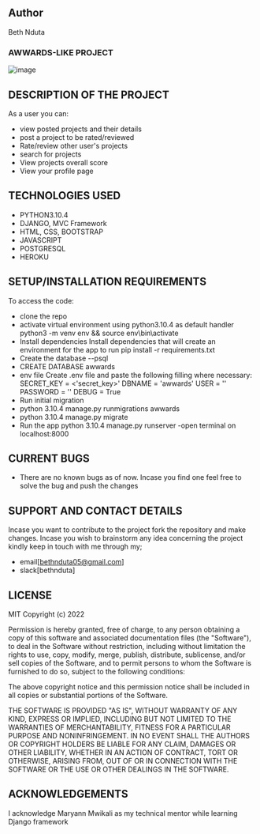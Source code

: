## Author
Beth Nduta
### AWWARDS-LIKE PROJECT
![image](https://user-images.githubusercontent.com/85553801/173741821-942a2c3a-58c4-4491-aa95-226d5794d312.png)

## DESCRIPTION OF THE PROJECT
As a user you can:
* view posted projects and their details
* post a project to be rated/reviewed
* Rate/review other user's projects
* search for projects
* View projects overall score
* View your profile page

## TECHNOLOGIES USED
* PYTHON3.10.4
* DJANGO, MVC Framework
* HTML, CSS, BOOTSTRAP
* JAVASCRIPT
* POSTGRESQL
* HEROKU

## SETUP/INSTALLATION REQUIREMENTS
To access the code:
* clone the repo
* activate virtual environment using python3.10.4 as default handler python3 -m venv env && source env\bin\activate
* Install dependencies Install dependencies that will create an environment for the app to run pip install -r requirements.txt
* Create the database --psql
* CREATE DATABASE awwards
* env file Create .env file and paste the following filling where necessary: SECRET_KEY = <'secret_key>' DBNAME = 'awwards' USER = '' PASSWORD = '' DEBUG = True
* Run initial migration
* python 3.10.4 manage.py runmigrations awwards
* python 3.10.4 manage.py migrate
* Run the app python 3.10.4 manage.py runserver -open terminal on localhost:8000

## CURRENT BUGS
* There are no known bugs as of now. Incase you find one feel free to solve the bug and push the changes

## SUPPORT AND CONTACT DETAILS
Incase you want to contribute to the project fork the repository and make changes. Incase you wish to brainstorm any idea concerning the project kindly keep in touch with me through my;
* email[bethnduta05@gmail.com]
* slack[bethnduta]

## LICENSE
MIT Copyright (c) 2022

Permission is hereby granted, free of charge, to any person obtaining a copy of this software and associated documentation files (the "Software"), to deal in the Software without restriction, including without limitation the rights to use, copy, modify, merge, publish, distribute, sublicense, and/or sell copies of the Software, and to permit persons to whom the Software is furnished to do so, subject to the following conditions:

The above copyright notice and this permission notice shall be included in all copies or substantial portions of the Software.

THE SOFTWARE IS PROVIDED "AS IS", WITHOUT WARRANTY OF ANY KIND, EXPRESS OR IMPLIED, INCLUDING BUT NOT LIMITED TO THE WARRANTIES OF MERCHANTABILITY, FITNESS FOR A PARTICULAR PURPOSE AND NONINFRINGEMENT. IN NO EVENT SHALL THE AUTHORS OR COPYRIGHT HOLDERS BE LIABLE FOR ANY CLAIM, DAMAGES OR OTHER LIABILITY, WHETHER IN AN ACTION OF CONTRACT, TORT OR OTHERWISE, ARISING FROM, OUT OF OR IN CONNECTION WITH THE SOFTWARE OR THE USE OR OTHER DEALINGS IN THE SOFTWARE.

## ACKNOWLEDGEMENTS
I acknowledge Maryann Mwikali as my technical mentor while learning Django framework
